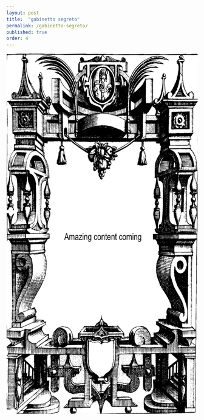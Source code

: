 ```yaml
---
layout: post
title:  "gabinetto segreto"
permalink: /gabinetto-segreto/
published: true
order: 4
---
```

<img src='/assets/hero copia.jpg' width='661' height='949'>